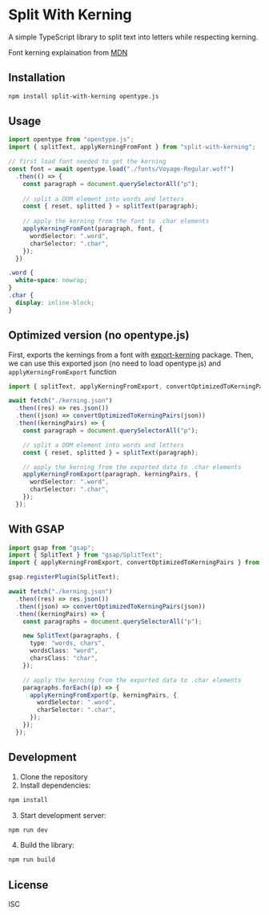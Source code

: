 # Split With Kerning

A simple TypeScript library to split text into letters while respecting kerning.

Font kerning explaination from [MDN](https://developer.mozilla.org/en-US/docs/Web/CSS/font-kerning)

## Installation

```bash
npm install split-with-kerning opentype.js
```

## Usage

```typescript
import opentype from "opentype.js";
import { splitText, applyKerningFromFont } from "split-with-kerning";

// first load font needed to get the kerning
const font = await opentype.load("./fonts/Voyage-Regular.woff")
  .then(() => {
    const paragraph = document.querySelectorAll("p");
    
    // split a DOM element into words and letters
    const { reset, splitted } = splitText(paragraph);
    
    // apply the kerning from the font to .char elements
    applyKerningFromFont(paragraph, font, {
      wordSelector: ".word",
      charSelector: ".char",
    });
  })
```

```css
.word {
  white-space: nowrap;
}
.char {
  display: inline-block;
}
```

## Optimized version (no opentype.js)

First, exports the kernings from a font with [export-kerning](https://www.npmjs.com/package/export-kerning) package.
Then, we can use this exported json (no need to load opentype.js) and `applyKerningFromExport` function

```typescript
import { splitText, applyKerningFromExport, convertOptimizedToKerningPairs } from "split-with-kerning";

await fetch("./kerning.json")
  .then((res) => res.json())
  .then((json) => convertOptimizedToKerningPairs(json))
  .then((kerningPairs) => {
    const paragraph = document.querySelectorAll("p");

    // split a DOM element into words and letters
    const { reset, splitted } = splitText(paragraph);

    // apply the kerning from the exported data to .char elements
    applyKerningFromExport(paragraph, kerningPairs, {
      wordSelector: ".word",
      charSelector: ".char",
    });
  });
```

## With GSAP
```typescript
import gsap from "gsap";
import { SplitText } from "gsap/SplitText";
import { applyKerningFromExport, convertOptimizedToKerningPairs } from "split-with-kerning";

gsap.registerPlugin(SplitText);

await fetch("./kerning.json")
  .then((res) => res.json())
  .then((json) => convertOptimizedToKerningPairs(json))
  .then((kerningPairs) => {
    const paragraphs = document.querySelectorAll("p");

    new SplitText(paragraphs, {
      type: "words, chars",
      wordsClass: "word",
      charsClass: "char",
    });

    // apply the kerning from the exported data to .char elements
    paragraphs.forEach((p) => {
      applyKerningFromExport(p, kerningPairs, {
        wordSelector: ".word",
        charSelector: ".char",
      });
    });
  });
```

## Development

1. Clone the repository
2. Install dependencies:

```bash
npm install
```

3. Start development server:

```bash
npm run dev
```

4. Build the library:

```bash
npm run build
```

## License

ISC
